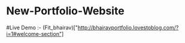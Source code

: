 # New-Portfolio-Website
#Live Demo :-
(Fit_bhairav)["http://bhairavportfolio.lovestoblog.com/?i=1#welcome-section"]
